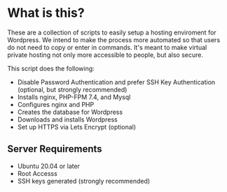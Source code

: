 
# What is this?
These are a collection of scripts to easily setup a hosting enviroment for Wordpress. We intend to make the process more automated so that users do not need to copy or enter in commands. It's meant to make virtual private hosting not only more accessible to people, but also secure.

This script does the following:
* Disable Password Authentication and prefer SSH Key Authentication (optional, but strongly recommended)
* Installs nginx, PHP-FPM 7.4, and Mysql
* Configures nginx and PHP
* Creates the database for Wordpress
* Downloads and installs Wordpress
* Set up HTTPS via Lets Encrypt (optional)

## Server Requirements
* Ubuntu 20.04 or later
* Root Accesss
* SSH keys generated (strongly recommended)
